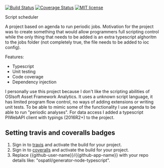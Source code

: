[![Build Status](https://travis-ci.org/{{github-user-name}}/{{github-app-name}}.svg?branch=master)](https://travis-ci.org/{{github-user-name}}/{{github-app-name}}.svg?branch=master)
[![Coverage Status](https://coveralls.io/repos/github/{{github-user-name}}/{{github-app-name}}/badge.svg?branch=master)](https://coveralls.io/github/{{github-user-name}}/{{github-app-name}}?branch=master)
[![MIT license](http://img.shields.io/badge/license-MIT-brightgreen.svg)](http://opensource.org/licenses/MIT)

Script scheduler

A project based on agenda to run periodic jobs. 
Motivation for the project was to create something that would allow programmers full scripting control while the only thing that needs to be added is an extra typescript alghoritm to the jobs folder (not completely true, the file needs to be added to ioc config).

Features:
- Typescript
- Unit testing
- Code coverage
- Dependency injection

I personally use this project because I don't like the scripting abilities of OSIsoft Asset Framework Analytics.
It uses a unknown script language, it has limited program flow control, no ways of adding extensions or writing unit tests.
To be able to mimic some of the functionality I use agenda to be able to run "periodic analyses". 
For data access I added a typescript PIWebAPI client with typings (2016R2+) to the project.

## Setting travis and coveralls badges
1. Sign in to [travis](https://travis-ci.org/) and activate the build for your project.
2. Sign in to [coveralls](https://coveralls.io/) and activate the build for your project.
3. Replace {{github-user-name}}/{{github-app-name}} with your repo details like: "ospatil/generator-node-typescript".



